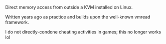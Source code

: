 Direct memory access from outside a KVM installed on Linux.

Written years ago as practice and builds upon the well-known vmread framework.

I do not directly-condone cheating activities in games; this no longer works lol
